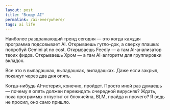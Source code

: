 ```yaml
---
layout: post
title: "Всюду AI"
permalink: /ai-everywhere/
tags: ai life
---
```


Наиболее раздражающий тренд сегодня — это когда каждая программа подсовывает
AI. Открываешь гугло-док, а сверху плашка: попробуй Gemini at no
cost. Открываешь Feedly — а там AI-анализатор твоих фидов. Открываешь Хром — а
там AI-алгоритм для группировки вкладок.

Все это в выпадашках, выпадашках, выпадашках. Даже если закрыл, покажут через
два дня опять.

Когда-нибудь AI-истерия, конечно, пройдет. Просто иной раз думаешь — почему я
опять должен пережидать очередной вирусняк? Ждать, пока программы отпустит от
блокчейна, BLM, прайда и прочего? Я ведь не просил, оно само пришло.
